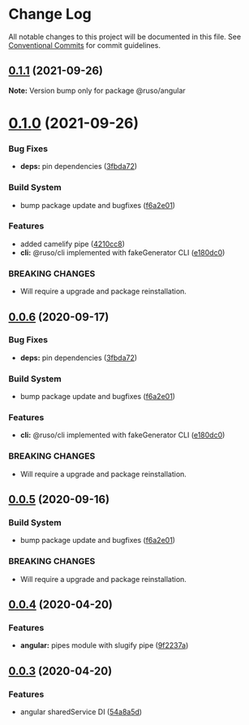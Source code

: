 # Change Log

All notable changes to this project will be documented in this file. See [Conventional Commits](https://conventionalcommits.org) for commit guidelines.

## [0.1.1](https://github.com/ruslanguns/ruso-monorepo/compare/@ruso/angular@0.1.0...@ruso/angular@0.1.1) (2021-09-26)

**Note:** Version bump only for package @ruso/angular

# [0.1.0](https://github.com/ruslanguns/ruso-monorepo/compare/@ruso/angular@0.0.4...@ruso/angular@0.1.0) (2021-09-26)

### Bug Fixes

- **deps:** pin dependencies ([3fbda72](https://github.com/ruslanguns/ruso-monorepo/commit/3fbda72176d5bb5c509f864e60db3c1bf542b079))

### Build System

- bump package update and bugfixes ([f6a2e01](https://github.com/ruslanguns/ruso-monorepo/commit/f6a2e01a75cf18921b6a4a5090d1f8dc473b23d9))

### Features

- added camelify pipe ([4210cc8](https://github.com/ruslanguns/ruso-monorepo/commit/4210cc8003565b3fdc2e350565b786efd636623e))
- **cli:** @ruso/cli implemented with fakeGenerator CLI ([e180dc0](https://github.com/ruslanguns/ruso-monorepo/commit/e180dc0ed20969675f43823a7a4a3ed156827368))

### BREAKING CHANGES

- Will require a upgrade and package reinstallation.

## [0.0.6](https://github.com/ruslanguns/ruso-monorepo/compare/@ruso/angular@0.0.4...@ruso/angular@0.0.6) (2020-09-17)

### Bug Fixes

- **deps:** pin dependencies ([3fbda72](https://github.com/ruslanguns/ruso-monorepo/commit/3fbda72176d5bb5c509f864e60db3c1bf542b079))

### Build System

- bump package update and bugfixes ([f6a2e01](https://github.com/ruslanguns/ruso-monorepo/commit/f6a2e01a75cf18921b6a4a5090d1f8dc473b23d9))

### Features

- **cli:** @ruso/cli implemented with fakeGenerator CLI ([e180dc0](https://github.com/ruslanguns/ruso-monorepo/commit/e180dc0ed20969675f43823a7a4a3ed156827368))

### BREAKING CHANGES

- Will require a upgrade and package reinstallation.

## [0.0.5](https://github.com/ruslanguns/ruso-monorepo/compare/@ruso/angular@0.0.4...@ruso/angular@0.0.5) (2020-09-16)

### Build System

- bump package update and bugfixes ([f6a2e01](https://github.com/ruslanguns/ruso-monorepo/commit/f6a2e01a75cf18921b6a4a5090d1f8dc473b23d9))

### BREAKING CHANGES

- Will require a upgrade and package reinstallation.

## [0.0.4](https://github.com/ruslanguns/ruso-monorepo/compare/@ruso/angular@0.0.3...@ruso/angular@0.0.4) (2020-04-20)

### Features

- **angular:** pipes module with slugify pipe ([9f2237a](https://github.com/ruslanguns/ruso-monorepo/commit/9f2237a0d75785a7b70748e492d64df97409fd97))

## [0.0.3](https://github.com/ruslanguns/ruso-monorepo/compare/@ruso/angular@0.0.1...@ruso/angular@0.0.3) (2020-04-20)

### Features

- angular sharedService DI ([54a8a5d](https://github.com/ruslanguns/ruso-monorepo/commit/54a8a5d50b092e5fa5f5ff671f2cd56017d391be))
